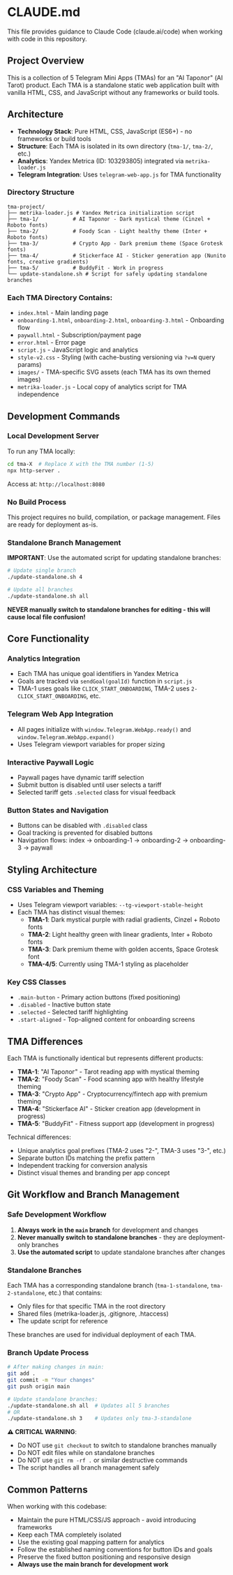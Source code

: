 # CLAUDE.md

This file provides guidance to Claude Code (claude.ai/code) when working with code in this repository.

## Project Overview

This is a collection of 5 Telegram Mini Apps (TMAs) for an "AI Таролог" (AI Tarot) product. Each TMA is a standalone static web application built with vanilla HTML, CSS, and JavaScript without any frameworks or build tools.

## Architecture

- **Technology Stack**: Pure HTML, CSS, JavaScript (ES6+) - no frameworks or build tools
- **Structure**: Each TMA is isolated in its own directory (`tma-1/`, `tma-2/`, etc.)
- **Analytics**: Yandex Metrica (ID: 103293805) integrated via `metrika-loader.js`
- **Telegram Integration**: Uses `telegram-web-app.js` for TMA functionality

### Directory Structure
```
tma-project/
├── metrika-loader.js # Yandex Metrica initialization script
├── tma-1/           # AI Таролог - Dark mystical theme (Cinzel + Roboto fonts)
├── tma-2/           # Foody Scan - Light healthy theme (Inter + Roboto fonts)
├── tma-3/           # Crypto App - Dark premium theme (Space Grotesk fonts)
├── tma-4/           # Stickerface AI - Sticker generation app (Nunito fonts, creative gradients)
├── tma-5/           # BuddyFit - Work in progress
└── update-standalone.sh # Script for safely updating standalone branches
```

### Each TMA Directory Contains:
- `index.html` - Main landing page
- `onboarding-1.html`, `onboarding-2.html`, `onboarding-3.html` - Onboarding flow
- `paywall.html` - Subscription/payment page
- `error.html` - Error page
- `script.js` - JavaScript logic and analytics
- `style-v2.css` - Styling (with cache-busting versioning via `?v=N` query params)
- `images/` - TMA-specific SVG assets (each TMA has its own themed images)
- `metrika-loader.js` - Local copy of analytics script for TMA independence

## Development Commands

### Local Development Server
To run any TMA locally:
```bash
cd tma-X  # Replace X with the TMA number (1-5)
npx http-server .
```
Access at: `http://localhost:8080`

### No Build Process
This project requires no build, compilation, or package management. Files are ready for deployment as-is.

### Standalone Branch Management
**IMPORTANT**: Use the automated script for updating standalone branches:
```bash
# Update single branch
./update-standalone.sh 4

# Update all branches
./update-standalone.sh all
```

**NEVER manually switch to standalone branches for editing - this will cause local file confusion!**

## Core Functionality

### Analytics Integration
- Each TMA has unique goal identifiers in Yandex Metrica
- Goals are tracked via `sendGoal(goalId)` function in `script.js`
- TMA-1 uses goals like `CLICK_START_ONBOARDING`, TMA-2 uses `2-CLICK_START_ONBOARDING`, etc.

### Telegram Web App Integration
- All pages initialize with `window.Telegram.WebApp.ready()` and `window.Telegram.WebApp.expand()`
- Uses Telegram viewport variables for proper sizing

### Interactive Paywall Logic
- Paywall pages have dynamic tariff selection
- Submit button is disabled until user selects a tariff
- Selected tariff gets `.selected` class for visual feedback

### Button States and Navigation
- Buttons can be disabled with `.disabled` class
- Goal tracking is prevented for disabled buttons
- Navigation flows: index → onboarding-1 → onboarding-2 → onboarding-3 → paywall

## Styling Architecture

### CSS Variables and Theming
- Uses Telegram viewport variables: `--tg-viewport-stable-height`
- Each TMA has distinct visual themes:
  - **TMA-1**: Dark mystical purple with radial gradients, Cinzel + Roboto fonts
  - **TMA-2**: Light healthy green with linear gradients, Inter + Roboto fonts  
  - **TMA-3**: Dark premium theme with golden accents, Space Grotesk font
  - **TMA-4/5**: Currently using TMA-1 styling as placeholder

### Key CSS Classes
- `.main-button` - Primary action buttons (fixed positioning)
- `.disabled` - Inactive button state
- `.selected` - Selected tariff highlighting
- `.start-aligned` - Top-aligned content for onboarding screens

## TMA Differences

Each TMA is functionally identical but represents different products:
- **TMA-1**: "AI Таролог" - Tarot reading app with mystical theming
- **TMA-2**: "Foody Scan" - Food scanning app with healthy lifestyle theming  
- **TMA-3**: "Crypto App" - Cryptocurrency/fintech app with premium theming
- **TMA-4**: "Stickerface AI" - Sticker creation app (development in progress)
- **TMA-5**: "BuddyFit" - Fitness support app (development in progress)

Technical differences:
- Unique analytics goal prefixes (TMA-2 uses "2-", TMA-3 uses "3-", etc.)
- Separate button IDs matching the prefix pattern
- Independent tracking for conversion analysis
- Distinct visual themes and branding per app concept

## Git Workflow and Branch Management

### Safe Development Workflow
1. **Always work in the `main` branch** for development and changes
2. **Never manually switch to standalone branches** - they are deployment-only branches
3. **Use the automated script** to update standalone branches after changes

### Standalone Branches
Each TMA has a corresponding standalone branch (`tma-1-standalone`, `tma-2-standalone`, etc.) that contains:
- Only files for that specific TMA in the root directory
- Shared files (metrika-loader.js, .gitignore, .htaccess) 
- The update script for reference

These branches are used for individual deployment of each TMA.

### Branch Update Process
```bash
# After making changes in main:
git add .
git commit -m "Your changes"
git push origin main

# Update standalone branches:
./update-standalone.sh all  # Updates all 5 branches
# OR
./update-standalone.sh 3    # Updates only tma-3-standalone
```

**⚠️ CRITICAL WARNING**: 
- Do NOT use `git checkout` to switch to standalone branches manually
- Do NOT edit files while on standalone branches
- Do NOT use `git rm -rf .` or similar destructive commands
- The script handles all branch management safely

## Common Patterns

When working with this codebase:
- Maintain the pure HTML/CSS/JS approach - avoid introducing frameworks
- Keep each TMA completely isolated
- Use the existing goal mapping pattern for analytics
- Follow the established naming conventions for button IDs and goals
- Preserve the fixed button positioning and responsive design
- **Always use the main branch for development work**